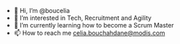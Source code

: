 - 👋 Hi, I’m @boucelia
- 👀 I’m interested in Tech, Recruitment and Agility
- 🌱 I’m currently learning how to become a Scrum Master
- 📫 How to reach me celia.bouchahdane@modis.com

<!---
boucelia/boucelia is a ✨ special ✨ repository because its `README.md` (this file) appears on your GitHub profile.
You can click the Preview link to take a look at your changes.
--->
